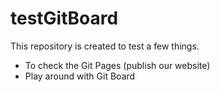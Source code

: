 # testGitBoard

This repository is created to test a few things.
- To check the Git Pages (publish our website)
- Play around with Git Board
